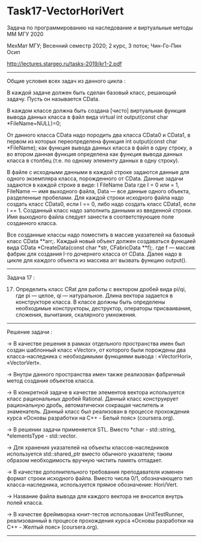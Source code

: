 # Task17-VectorHoriVert
Задача по программированию на наследование и виртуальные методы ММ МГУ 2020

МехМат МГУ;
Весенний семестр 2020;
2 курс, 3 поток;
Чин-Го-Пин Осип

http://lectures.stargeo.ru/tasks-2019/kr1-2.pdf

-----------------------------------------------------------------------------------------

Общие условия всех задач из данного цикла : 

В каждой задаче должен быть сделан базовый класс, решающий задачу. Пусть он называется CData.

В каждом классе должна быть создана [чисто] виртуальная функция вывода данных класса в файл вида
virtual int output(const char *FileName=NULL)=0;

От данного класса CData надо породить два класса CData0 и CData1, в первом из которых переопределена функция
int output(const char *FileName);
как функция вывода данных класса в файл в одну строку, а во втором данная функция определена как функция вывода 
данных класса в столбец (т.е. по одному элементу данных в одну строку).

В файле с исходными данными в каждой строке задаются данные для одного экземпляра класса, порожденного от CData. 
Данные задачи задаются в каждой строке в виде:
I FileName Data
где I = 0 или = 1, FileName — имя выходного файла, Data — все данные одного объекта, разделенные пробелами.
Для каждой строки исходного файла надо создать класс CData0, если I == 0, либо надо создать класс CData1, 
если I == 1. Созданный класс надо заполнить данными из введенной строки. Имя выходного файла следует 
занести в соответствующее поле созданного класса.

Все созданные классы надо поместить в массив указателей на базовый класс CData **arr;.
Каждый новый объект должен создаваться функцией вида CData *CreateData(const char *str, CFabricData **f);.
где f — массив фабрик для создания I-го дочернего класса от CData.
Далее надо в цикле для каждого объекта из массива arr вызвать функцию output().

-----------------------------------------------------------------------------------------

Задача 17 :

17. Определить класс CRat для работы с вектором дробей вида pi/qi, где pi — целое, qi — натуральное. Длина вектора задается в конструкторе класса. В классе должны быть определены необходимые конструкторы, деструктор, операторы присваивания, сложения, вычитания, скалярного умножения.

-----------------------------------------------------------------------------------------

Решение задачи :

-> В качестве решения в рамках отдельного пространства имен был создан шаблонный класс «Vector», от которого были порождены два класса-наследника с необходимыми функциями вывода : «VectorHori», «VectorVert».

-> Внутри данного пространства имен также реализован фабричный метод создания объектов класса. 

-> В конкретной задаче в качестве элементов вектора используется класс рациональных дробей Rational.  Данный класс конструирует рациональную дробь, автоматически сокращая числитель и знаменатель. 
Данный класс был реализован в процессе прохождения курса «Основы разработки на C++ - Белый пояс» (coursera.org).

-> В решении задачи применяется STL. Вместо *char - std::string, *elementsType - std::vector<elementsType>.

-> Для хранения указателей на объекты классов-наследников используется std::shared_ptr вместо обычного указателя; таким образом необходимость вручную чистить память отпадает.

-> В качестве дополнительного требования преподавателя изменен формат строки исходного файла. Вместо числа 0/1, обозначающего тип класса-наследника, используется прямое обозначение: Hori/Vert.

-> Название файла вывода для каждого вектора не вносится внутрь полей класса.

-> В качестве фреймворка юнит-тестов использован UnitTestRunner, реализованный в процессе прохождения курса 
«Основы разработки на C++ - Желтый пояс» (coursera.org).

-----------------------------------------------------------------------------------------

